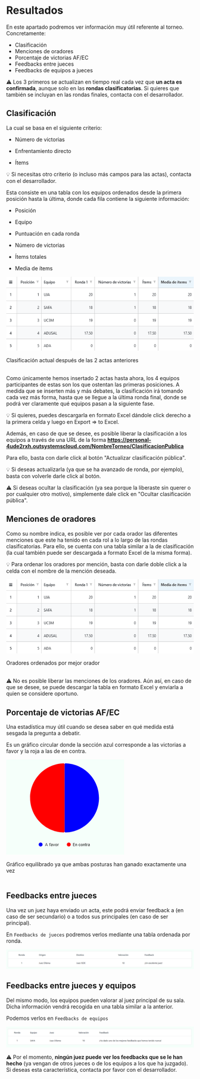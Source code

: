 # Resultados

En este apartado podremos ver información muy útil referente al torneo. Concretamente:

* Clasificación
* Menciones de oradores
* Porcentaje de victorias AF/EC
* Feedbacks entre jueces
* Feedbacks de equipos a jueces

<div class="warning">

⚠️ Los 3 primeros se actualizan en tiempo real cada vez que **un acta es confirmada**, aunque solo en las **rondas clasificatorias**. Si quieres que también se incluyan en las rondas finales, contacta con el desarrollador.

</div>

## Clasificación

La cual se basa en el siguiente criterio:

* Número de victorias

* Enfrentamiento directo

* Ítems

<div class="tip">
💡
Si necesitas otro criterio (o incluso más campos para las actas), contacta con el desarrollador.

</div>

Esta consiste en una tabla con los equipos ordenados desde la primera posición hasta la última, donde cada fila contiene la siguiente 
información:

* Posición

* Equipo

* Puntuación en cada ronda

* Número de victorias

* Ítems totales

* Media de ítems


![Ejemplo de clasificación](_images/clasificacion.png)

<div class="caption">Clasificación actual después de las 2 actas anteriores</div>

<br>

Como únicamente hemos insertado 2 actas hasta ahora, los 4 equipos participantes de estas son los que ostentan las primeras posiciones. A medida que se inserten más y más debates, la clasificación irá tomando cada vez más forma, hasta que se llegue a la última ronda final, donde se podrá ver claramente qué equipos pasan a la siguiente fase.


<div class="tip">
💡
Si quieres, puedes descargarla en formato Excel dándole click derecho a la primera celda y luego en Export => to Excel.

</div>

Además, en caso de que se desee, es posible liberar la clasificación a los equipos a través de una URL de la forma **https://personal-4ude2rxh.outsystemscloud.com/NombreTorneo/ClasificacionPublica**

Para ello, basta con darle click al botón "Actualizar clasificación pública".


<div class="tip">

💡 Si deseas actualizarla (ya que se ha avanzado de ronda, por ejemplo), basta con volverle darle click al botón.

</div>


<div class="warning">

⚠️ Si deseas ocultar la clasificación (ya sea porque la liberaste sin querer o por cualquier otro motivo), simplemente dale click en "Ocultar clasificación pública".


</div>

## Menciones de oradores

Como su nombre indica, es posible ver por cada orador las diferentes menciones que este ha tenido en cada rol a lo largo de las rondas clasificatorias. Para ello, se cuenta con una tabla similar a la de clasificación (la cual también puede ser descargada a formato Excel de la misma forma).


<div class="tip">
💡
Para ordenar los oradores por mención, basta con darle doble click a la celda con el nombre de la mención deseada. 

</div>

![Mejores oradores](_images/mejores_oradores.png)

<div class="caption">Oradores ordenados por mejor orador</div>

<br>

<div class="warning">

⚠️ No es posible liberar las menciones de los oradores. Aún así, en caso de que se desee, se puede descargar la tabla en formato Excel y enviarla a quien se considere oportuno.


</div>

## Porcentaje de victorias AF/EC

Una estadística muy útil cuando se desea saber en qué medida está sesgada la pregunta a debatir.

Es un gráfico circular donde la sección azul corresponde a las victorias a favor y la roja a las de en contra.

<div class="centered-image">

![Porcentaje de victorias AF/EC](_images/porcentaje_victorias_af_ec.png)

</div>


<div class="caption">Gráfico equilibrado ya que ambas posturas han ganado exactamente una vez</div>

<br>


## Feedbacks entre jueces

Una vez un juez haya enviado un acta, este podrá enviar feedback a (en caso de ser secundario) o a todos sus principales (en caso de ser principal).

En `Feedbacks de jueces` podremos verlos mediante una tabla ordenada por ronda.

![Feedback de jueces](_images/feedback_jueces.png)



## Feedbacks entre jueces y equipos

Del mismo modo, los equipos pueden valorar al juez principal de su sala. Dicha información vendrá recogida en una tabla similar a la anterior.

Podemos verlos en `Feedbacks de equipos`

![Feedback de equipos](_images/feedback_equipos.png)

<div>

</div>

<div class="warning">

⚠️ Por el momento, **ningún juez puede ver los feedbacks que se le han hecho** (ya vengan de otros jueces o de los equipos a los que ha juzgado). Si deseas esta característica, contacta por favor con el desarrollador.


</div>